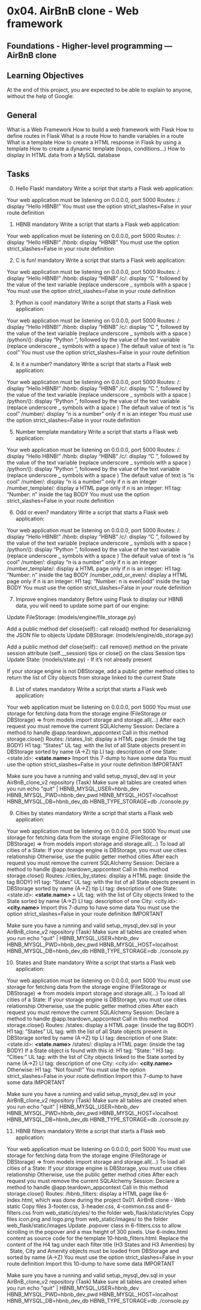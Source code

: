 # 0x04. AirBnB clone - Web framework
## Foundations - Higher-level programming ― AirBnB clone

## Learning Objectives
At the end of this project, you are expected to be able to explain to anyone, without the help of Google:

## General
What is a Web Framework
How to build a web framework with Flask
How to define routes in Flask
What is a route
How to handle variables in a route
What is a template
How to create a HTML response in Flask by using a template
How to create a dynamic template (loops, conditions…)
How to display in HTML data from a MySQL database

## Tasks
0. Hello Flask!
mandatory
Write a script that starts a Flask web application:

Your web application must be listening on 0.0.0.0, port 5000
Routes:
/: display “Hello HBNB!”
You must use the option strict_slashes=False in your route definition


1. HBNB
mandatory
Write a script that starts a Flask web application:

Your web application must be listening on 0.0.0.0, port 5000
Routes:
/: display “Hello HBNB!”
/hbnb: display “HBNB”
You must use the option strict_slashes=False in your route definition


2. C is fun!
mandatory
Write a script that starts a Flask web application:

Your web application must be listening on 0.0.0.0, port 5000
Routes:
/: display “Hello HBNB!”
/hbnb: display “HBNB”
/c/<text>: display “C ” followed by the value of the text variable (replace underscore _ symbols with a space )
You must use the option strict_slashes=False in your route definition


3. Python is cool!
mandatory
Write a script that starts a Flask web application:

Your web application must be listening on 0.0.0.0, port 5000
Routes:
/: display “Hello HBNB!”
/hbnb: display “HBNB”
/c/<text>: display “C ”, followed by the value of the text variable (replace underscore _ symbols with a space )
/python/(<text>): display “Python ”, followed by the value of the text variable (replace underscore _ symbols with a space )
The default value of text is “is cool”
You must use the option strict_slashes=False in your route definition


4. Is it a number?
mandatory
Write a script that starts a Flask web application:

Your web application must be listening on 0.0.0.0, port 5000
Routes:
/: display “Hello HBNB!”
/hbnb: display “HBNB”
/c/<text>: display “C ”, followed by the value of the text variable (replace underscore _ symbols with a space )
/python/(<text>): display “Python ”, followed by the value of the text variable (replace underscore _ symbols with a space )
The default value of text is “is cool”
/number/<n>: display “n is a number” only if n is an integer
You must use the option strict_slashes=False in your route definition


5. Number template
mandatory
Write a script that starts a Flask web application:

Your web application must be listening on 0.0.0.0, port 5000
Routes:
/: display “Hello HBNB!”
/hbnb: display “HBNB”
/c/<text>: display “C ”, followed by the value of the text variable (replace underscore _ symbols with a space )
/python/(<text>): display “Python ”, followed by the value of the text variable (replace underscore _ symbols with a space )
The default value of text is “is cool”
/number/<n>: display “n is a number” only if n is an integer
/number_template/<n>: display a HTML page only if n is an integer:
H1 tag: “Number: n” inside the tag BODY
You must use the option strict_slashes=False in your route definition


6. Odd or even?
mandatory
Write a script that starts a Flask web application:

Your web application must be listening on 0.0.0.0, port 5000
Routes:
/: display “Hello HBNB!”
/hbnb: display “HBNB”
/c/<text>: display “C ”, followed by the value of the text variable (replace underscore _ symbols with a space )
/python/(<text>): display “Python ”, followed by the value of the text variable (replace underscore _ symbols with a space )
The default value of text is “is cool”
/number/<n>: display “n is a number” only if n is an integer
/number_template/<n>: display a HTML page only if n is an integer:
H1 tag: “Number: n” inside the tag BODY
/number_odd_or_even/<n>: display a HTML page only if n is an integer:
H1 tag: “Number: n is even|odd” inside the tag BODY
You must use the option strict_slashes=False in your route definition


7. Improve engines
mandatory
Before using Flask to display our HBNB data, you will need to update some part of our engine:

Update FileStorage: (models/engine/file_storage.py)

Add a public method def close(self):: call reload() method for deserializing the JSON file to objects
Update DBStorage: (models/engine/db_storage.py)

Add a public method def close(self):: call remove() method on the private session attribute (self.__session) tips or close() on the class Session tips
Update State: (models/state.py) - If it’s not already present

If your storage engine is not DBStorage, add a public getter method cities to return the list of City objects from storage linked to the current State


8. List of states
mandatory
Write a script that starts a Flask web application:

Your web application must be listening on 0.0.0.0, port 5000
You must use storage for fetching data from the storage engine (FileStorage or DBStorage) => from models import storage and storage.all(...)
After each request you must remove the current SQLAlchemy Session:
Declare a method to handle @app.teardown_appcontext
Call in this method storage.close()
Routes:
/states_list: display a HTML page: (inside the tag BODY)
H1 tag: “States”
UL tag: with the list of all State objects present in DBStorage sorted by name (A->Z) tip
LI tag: description of one State: <state.id>: <B><state.name></B>
Import this 7-dump to have some data
You must use the option strict_slashes=False in your route definition
IMPORTANT

Make sure you have a running and valid setup_mysql_dev.sql in your AirBnB_clone_v2 repository (Task)
Make sure all tables are created when you run echo "quit" | HBNB_MYSQL_USER=hbnb_dev HBNB_MYSQL_PWD=hbnb_dev_pwd HBNB_MYSQL_HOST=localhost HBNB_MYSQL_DB=hbnb_dev_db HBNB_TYPE_STORAGE=db ./console.py


9. Cities by states
mandatory
Write a script that starts a Flask web application:

Your web application must be listening on 0.0.0.0, port 5000
You must use storage for fetching data from the storage engine (FileStorage or DBStorage) => from models import storage and storage.all(...)
To load all cities of a State:
If your storage engine is DBStorage, you must use cities relationship
Otherwise, use the public getter method cities
After each request you must remove the current SQLAlchemy Session:
Declare a method to handle @app.teardown_appcontext
Call in this method storage.close()
Routes:
/cities_by_states: display a HTML page: (inside the tag BODY)
H1 tag: “States”
UL tag: with the list of all State objects present in DBStorage sorted by name (A->Z) tip
LI tag: description of one State: <state.id>: <B><state.name></B> + UL tag: with the list of City objects linked to the State sorted by name (A->Z)
LI tag: description of one City: <city.id>: <B><city.name></B>
Import this 7-dump to have some data
You must use the option strict_slashes=False in your route definition
IMPORTANT

Make sure you have a running and valid setup_mysql_dev.sql in your AirBnB_clone_v2 repository (Task)
Make sure all tables are created when you run echo "quit" | HBNB_MYSQL_USER=hbnb_dev HBNB_MYSQL_PWD=hbnb_dev_pwd HBNB_MYSQL_HOST=localhost HBNB_MYSQL_DB=hbnb_dev_db HBNB_TYPE_STORAGE=db ./console.py


10. States and State
mandatory
Write a script that starts a Flask web application:

Your web application must be listening on 0.0.0.0, port 5000
You must use storage for fetching data from the storage engine (FileStorage or DBStorage) => from models import storage and storage.all(...)
To load all cities of a State:
If your storage engine is DBStorage, you must use cities relationship
Otherwise, use the public getter method cities
After each request you must remove the current SQLAlchemy Session:
Declare a method to handle @app.teardown_appcontext
Call in this method storage.close()
Routes:
/states: display a HTML page: (inside the tag BODY)
H1 tag: “States”
UL tag: with the list of all State objects present in DBStorage sorted by name (A->Z) tip
LI tag: description of one State: <state.id>: <B><state.name></B>
/states/<id>: display a HTML page: (inside the tag BODY)
If a State object is found with this id:
H1 tag: “State: ”
H3 tag: “Cities:”
UL tag: with the list of City objects linked to the State sorted by name (A->Z)
LI tag: description of one City: <city.id>: <B><city.name></B>
Otherwise:
H1 tag: “Not found!”
You must use the option strict_slashes=False in your route definition
Import this 7-dump to have some data
IMPORTANT

Make sure you have a running and valid setup_mysql_dev.sql in your AirBnB_clone_v2 repository (Task)
Make sure all tables are created when you run echo "quit" | HBNB_MYSQL_USER=hbnb_dev HBNB_MYSQL_PWD=hbnb_dev_pwd HBNB_MYSQL_HOST=localhost HBNB_MYSQL_DB=hbnb_dev_db HBNB_TYPE_STORAGE=db ./console.py


11. HBNB filters
mandatory
Write a script that starts a Flask web application:

Your web application must be listening on 0.0.0.0, port 5000
You must use storage for fetching data from the storage engine (FileStorage or DBStorage) => from models import storage and storage.all(...)
To load all cities of a State:
If your storage engine is DBStorage, you must use cities relationship
Otherwise, use the public getter method cities
After each request you must remove the current SQLAlchemy Session:
Declare a method to handle @app.teardown_appcontext
Call in this method storage.close()
Routes:
/hbnb_filters: display a HTML page like 6-index.html, which was done during the project 0x01. AirBnB clone - Web static
Copy files 3-footer.css, 3-header.css, 4-common.css and 6-filters.css from web_static/styles/ to the folder web_flask/static/styles
Copy files icon.png and logo.png from web_static/images/ to the folder web_flask/static/images
Update .popover class in 6-filters.css to allow scrolling in the popover and a max height of 300 pixels.
Use 6-index.html content as source code for the template 10-hbnb_filters.html:
Replace the content of the H4 tag under each filter title (H3 States and H3 Amenities) by &nbsp;
State, City and Amenity objects must be loaded from DBStorage and sorted by name (A->Z)
You must use the option strict_slashes=False in your route definition
Import this 10-dump to have some data
IMPORTANT

Make sure you have a running and valid setup_mysql_dev.sql in your AirBnB_clone_v2 repository (Task)
Make sure all tables are created when you run echo "quit" | HBNB_MYSQL_USER=hbnb_dev HBNB_MYSQL_PWD=hbnb_dev_pwd HBNB_MYSQL_HOST=localhost HBNB_MYSQL_DB=hbnb_dev_db HBNB_TYPE_STORAGE=db ./console.py